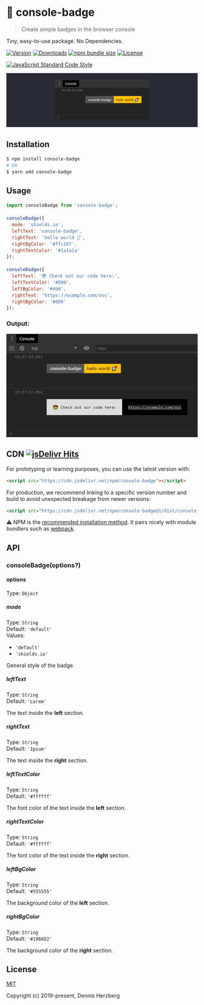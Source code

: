 # 🎨 console-badge

> Create simple badges in the browser console

Tiny, easy-to-use package. No Dependencies.

<p>
  <a href="https://www.npmjs.com/package/console-badge"><img src="https://img.shields.io/npm/v/console-badge.svg" alt="Version"></a>
  <a href="https://npmcharts.com/compare/console-badge?minimal=true"><img src="https://img.shields.io/npm/dm/console-badge.svg" alt="Downloads"></a>
  <a href="https://bundlephobia.com/result?p=console-badge"><img src="https://img.shields.io/bundlephobia/min/console-badge" alt="npm bundle size"></a>
  <a href="https://www.npmjs.com/package/console-badge"><img src="https://img.shields.io/npm/l/console-badge.svg" alt="License"></a>
</p>

<p>
  <a href="https://standardjs.com"><img src="https://img.shields.io/badge/code_style-standard-brightgreen.svg" alt="JavaScript Standard Code Style"></a>
</p>

![](media/hero.png)

## Installation

```bash
$ npm install console-badge
# OR
$ yarn add console-badge
```


## Usage

```js
import consoleBadge from 'console-badge';

consoleBadge({
  mode: 'shields.io',
  leftText: 'console-badge',
  rightText: 'hello world 🚀',
  rightBgColor: '#ffc107',
  rightTextColor: '#1a1a1a'
});

consoleBadge({
  leftText: '😎 Check out our code here:',
  leftTextColor: '#000',
  leftBgColor: '#ddd',
  rightText: 'https://example.com/oss',
  rightBgColor: '#000'
});
```


### Output:

![](media/example-output.png)


## CDN [![jsDelivr Hits](https://data.jsdelivr.com/v1/package/npm/console-badge/badge?style=rounded)](https://www.jsdelivr.com/package/npm/console-badge)

For prototyping or learning purposes, you can use the latest version with:

```html
<script src="https://cdn.jsdelivr.net/npm/console-badge"></script>
```

For production, we recommend linking to a specific version number and build to avoid unexpected breakage from newer versions:

```html
<script src="https://cdn.jsdelivr.net/npm/console-badge@1/dist/console-badge.min.js"></script>
```

⚠ NPM is the [recommended installation method](#Installation). It pairs nicely with module bundlers such as [webpack](https://webpack.js.org/).


## API

### consoleBadge(options?)

#### options

Type: `Object`

##### mode

Type: `String`<br>
Default: `'default'`<br>
Values:
- `'default'`
- `'shields.io'`

General style of the badge.

##### leftText

Type: `String`<br>
Default: `'Lorem'`

The text inside the **left** section.

##### rightText

Type: `String`<br>
Default: `'Ipsum'`

The text inside the **right** section.

##### leftTextColor

Type: `String`<br>
Default: `'#ffffff'`

The font color of the text inside the **left** section.

##### rightTextColor

Type: `String`<br>
Default: `'#ffffff'`

The font color of the text inside the **right** section.

##### leftBgColor

Type: `String`<br>
Default: `'#555555'`

The background color of the **left** section.

##### rightBgColor

Type: `String`<br>
Default: `'#1966D2'`

The background color of the **right** section.


## License

[MIT](http://opensource.org/licenses/MIT)

Copyright (c) 2019-present, Dennis Herzberg
